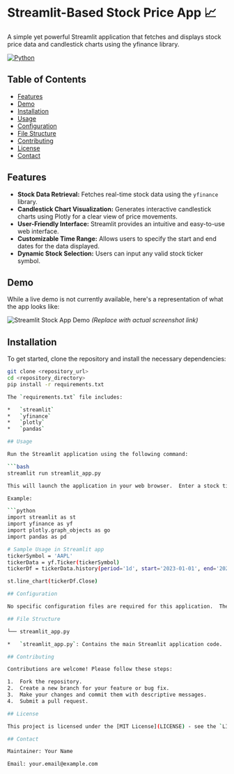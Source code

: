 # Streamlit-Based Stock Price App 📈

A simple yet powerful Streamlit application that fetches and displays stock price data and candlestick charts using the yfinance library.

[![Python](https://img.shields.io/badge/Python-3776AB?logo=python&logoColor=white)](https://python.org/)

## Table of Contents

- [Features](#features)
- [Demo](#demo)
- [Installation](#installation)
- [Usage](#usage)
- [Configuration](#configuration)
- [File Structure](#file-structure)
- [Contributing](#contributing)
- [License](#license)
- [Contact](#contact)

## Features

*   **Stock Data Retrieval:** Fetches real-time stock data using the `yfinance` library.
*   **Candlestick Chart Visualization:** Generates interactive candlestick charts using Plotly for a clear view of price movements.
*   **User-Friendly Interface:** Streamlit provides an intuitive and easy-to-use web interface.
*   **Customizable Time Range:** Allows users to specify the start and end dates for the data displayed.
*   **Dynamic Stock Selection:** Users can input any valid stock ticker symbol.

## Demo

While a live demo is not currently available, here's a representation of what the app looks like:

![Streamlit Stock App Demo](https://i.imgur.com/example.png)  *(Replace with actual screenshot link)*

## Installation

To get started, clone the repository and install the necessary dependencies:

```bash
git clone <repository_url>
cd <repository_directory>
pip install -r requirements.txt

The `requirements.txt` file includes:

*   `streamlit`
*   `yfinance`
*   `plotly`
*   `pandas`

## Usage

Run the Streamlit application using the following command:

```bash
streamlit run streamlit_app.py

This will launch the application in your web browser.  Enter a stock ticker (e.g., AAPL for Apple, MSFT for Microsoft), select the start and end dates, and the app will display the candlestick chart and stock data.

Example:

```python
import streamlit as st
import yfinance as yf
import plotly.graph_objects as go
import pandas as pd

# Sample Usage in Streamlit app
tickerSymbol = 'AAPL'
tickerData = yf.Ticker(tickerSymbol)
tickerDf = tickerData.history(period='1d', start='2023-01-01', end='2023-01-10')

st.line_chart(tickerDf.Close)

## Configuration

No specific configuration files are required for this application.  The ticker symbol and date range are configured directly through the Streamlit user interface.

## File Structure

└── streamlit_app.py

*   `streamlit_app.py`: Contains the main Streamlit application code.

## Contributing

Contributions are welcome! Please follow these steps:

1.  Fork the repository.
2.  Create a new branch for your feature or bug fix.
3.  Make your changes and commit them with descriptive messages.
4.  Submit a pull request.

## License

This project is licensed under the [MIT License](LICENSE) - see the `LICENSE` file for details.  *(Create a LICENSE file if providing one)*

## Contact

Maintainer: Your Name

Email: your.email@example.com